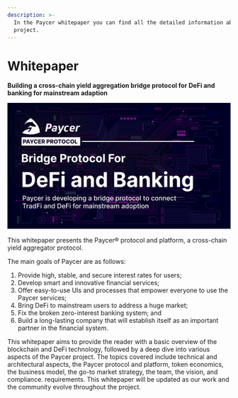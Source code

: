 ```yaml
---
description: >-
  In the Paycer whitepaper you can find all the detailed information about the
  project.
---
```


# Whitepaper

**Building a cross-chain yield aggregation bridge protocol for DeFi and banking for mainstream adaption**

![](<../../.gitbook/assets/paycer whitepaper intro.png>)

This whitepaper presents the Paycer® protocol and platform, a cross-chain yield aggregator protocol.&#x20;

The main goals of Paycer are as follows:

1. &#x20;Provide high, stable, and secure interest rates for users;
2. &#x20;Develop smart and innovative financial services;
3. &#x20;Offer easy-to-use UIs and processes that empower everyone to use the Paycer services;
4. &#x20;Bring DeFi to mainstream users to address a huge market;
5. &#x20;Fix the broken zero-interest banking system; and
6. &#x20;Build a long-lasting company that will establish itself as an important partner in the financial system.

This whitepaper aims to provide the reader with a basic overview of the blockchain and DeFi technology, followed by a deep dive into various aspects of the Paycer project. The topics covered include technical and architectural aspects, the Paycer protocol and platform, token economics, the business model, the go-to market strategy, the team, the vision, and compliance. requirements. This whitepaper will be updated as our work and the community evolve throughout the project.
